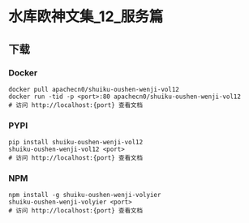 # 水库欧神文集_12_服务篇

## 下载

### Docker

```
docker pull apachecn0/shuiku-oushen-wenji-vol12
docker run -tid -p <port>:80 apachecn0/shuiku-oushen-wenji-vol12
# 访问 http://localhost:{port} 查看文档
```

### PYPI

```
pip install shuiku-oushen-wenji-vol12
shuiku-oushen-wenji-vol12 <port>
# 访问 http://localhost:{port} 查看文档
```

### NPM

```
npm install -g shuiku-oushen-wenji-volyier
shuiku-oushen-wenji-volyier <port>
# 访问 http://localhost:{port} 查看文档
```